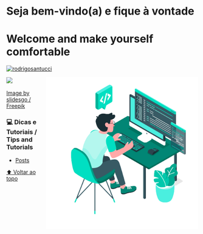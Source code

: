  # Seja bem-vindo(a) e fique à vontade
 # Welcome and make yourself comfortable



[![rodrigosantucci](https://github-readme-stats.vercel.app/api/top-langs/?username=rodrigosantucci&hide=html&layout=compact&theme=tokyonight)](https://github.com/rodrigosantucci/)


 <a href="https://www.linkedin.com/in/rodrigosantucci" alt="Linkedin">
  <img src="https://img.shields.io/badge/-Linkedin-0e76a8?style=for-the-badge&logo=Linkedin&logoColor=white&link=https://www.linkedin.com/in/rodrigosantucci" /></a>


<img src="564654.png" min-width="400px" max-width="400px" width="400px" align="right" alt="">

<a href="http://www.freepik.com" align="right" alt="teste">Image by slidesgo / Freepik</a>


### 💻 Dicas e Tutoriais / Tips and Tutorials
* <a href="https://rodrigosantucci.github.io/posts/">Posts</a>



[⬆ Voltar ao topo](#nome-do-projeto)<br>
